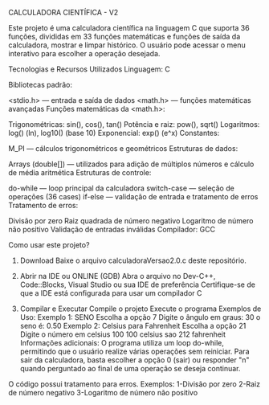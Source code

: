 CALCULADORA CIENTÍFICA - V2

Este projeto é uma calculadora científica na linguagem C que suporta 36 funções, divididas em 33 funções matemáticas e funções de saída da calculadora, mostrar e limpar histórico. O usuário pode acessar o menu interativo para escolher a operação desejada.

Tecnologias e Recursos Utilizados
Linguagem: C

Bibliotecas padrão:

<stdio.h> — entrada e saída de dados
<math.h> — funções matemáticas avançadas
Funções matemáticas da <math.h>:

Trigonométricas: sin(), cos(), tan()
Potência e raiz: pow(), sqrt()
Logaritmos: log() (ln), log10() (base 10)
Exponencial: exp() (e^x)
Constantes:

M_PI — cálculos trigonométricos e geométricos
Estruturas de dados:

Arrays (double[]) — utilizados para adição de múltiplos números e cálculo de média aritmética
Estruturas de controle:

do-while — loop principal da calculadora
switch-case — seleção de operações (36 cases)
if-else — validação de entrada e tratamento de erros
Tratamento de erros:

Divisão por zero
Raiz quadrada de número negativo
Logaritmo de número não positivo
Validação de entradas inválidas
Compilador: GCC

Como usar este projeto?
1. Download
Baixe o arquivo calculadoraVersao2.0.c deste repositório.

2. Abrir na IDE ou ONLINE (GDB)
Abra o arquivo no Dev-C++, Code::Blocks, Visual Studio ou sua IDE de preferência
Certifique-se de que a IDE está configurada para usar um compilador C
3. Compilar e Executar
Compile o projeto
Execute o programa
Exemplos de Uso:
Exemplo 1: SENO
Escolha a opção 7
Digite o ângulo em graus: 30
o seno é: 0.50
Exemplo 2: Celsius para Fahrenheit
Escolha a opção 21
Digite o número em celsius 100
100 celsius sao 212 fahrenheit
Informações adicionais:
O programa utiliza um loop do-while, permitindo que o usuário realize várias operações sem reiniciar. Para sair da calculadora, basta escolher a opção 0 (sair) ou responder "n" quando perguntado ao final de uma operação se deseja continuar.

O código possui tratamento para erros.
Exemplos:
1-Divisão por zero
2-Raiz de número negativo
3-Logaritmo de número não positivo
